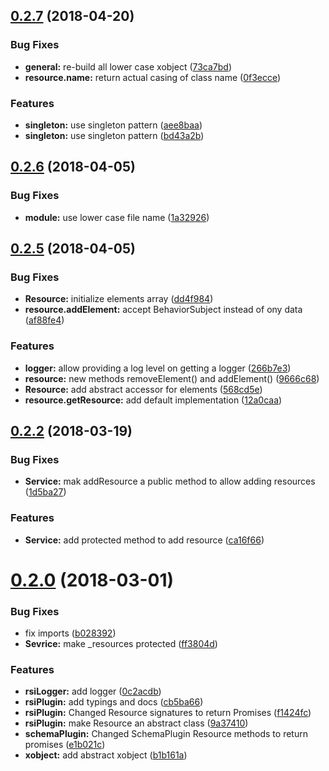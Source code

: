 <a name="0.2.7"></a>
## [0.2.7](https://github.com/wzr1337/rsi.core/compare/0.2.6...0.2.7) (2018-04-20)


### Bug Fixes

* **general:** re-build all lower case xobject ([73ca7bd](https://github.com/wzr1337/rsi.core/commit/73ca7bd))
* **resource.name:** return actual casing of class name ([0f3ecce](https://github.com/wzr1337/rsi.core/commit/0f3ecce))


### Features

* **singleton:** use singleton pattern ([aee8baa](https://github.com/wzr1337/rsi.core/commit/aee8baa))
* **singleton:** use singleton pattern ([bd43a2b](https://github.com/wzr1337/rsi.core/commit/bd43a2b))



<a name="0.2.6"></a>
## [0.2.6](https://github.com/wzr1337/rsi.core/compare/0.2.5...0.2.6) (2018-04-05)


### Bug Fixes

* **module:** use lower case file name ([1a32926](https://github.com/wzr1337/rsi.core/commit/1a32926))



<a name="0.2.5"></a>
## [0.2.5](https://github.com/wzr1337/rsi.core/compare/0.2.4...0.2.5) (2018-04-05)


### Bug Fixes

* **Resource:** initialize elements array ([dd4f984](https://github.com/wzr1337/rsi.core/commit/dd4f984))
* **resource.addElement:** accept BehaviorSubject<IElement> instead of ony data ([af88fe4](https://github.com/wzr1337/rsi.core/commit/af88fe4))


### Features

* **logger:** allow providing a log level on getting a logger ([266b7e3](https://github.com/wzr1337/rsi.core/commit/266b7e3))
* **resource:** new methods removeElement() and addElement() ([9666c68](https://github.com/wzr1337/rsi.core/commit/9666c68))
* **Resource:** add abstract accessor for elements ([568cd5e](https://github.com/wzr1337/rsi.core/commit/568cd5e))
* **resource.getResource:** add default implementation ([12a0caa](https://github.com/wzr1337/rsi.core/commit/12a0caa))



<a name="0.2.2"></a>
## [0.2.2](https://github.com/wzr1337/rsi.core/compare/0.2.0...0.2.2) (2018-03-19)


### Bug Fixes

* **Service:** mak addResource  a public method to allow adding resources ([1d5ba27](https://github.com/wzr1337/rsi.core/commit/1d5ba27))


### Features

* **Service:** add protected method to add resource ([ca16f66](https://github.com/wzr1337/rsi.core/commit/ca16f66))



<a name="0.2.0"></a>
# [0.2.0](https://github.com/wzr1337/rsi.core/compare/0c2acdb...0.2.0) (2018-03-01)


### Bug Fixes

* fix imports ([b028392](https://github.com/wzr1337/rsi.core/commit/b028392))
* **Sevrice:** make _resources protected ([ff3804d](https://github.com/wzr1337/rsi.core/commit/ff3804d))


### Features

* **rsiLogger:** add logger ([0c2acdb](https://github.com/wzr1337/rsi.core/commit/0c2acdb))
* **rsiPlugin:** add typings and docs ([cb5ba66](https://github.com/wzr1337/rsi.core/commit/cb5ba66))
* **rsiPlugin:** Changed Resource signatures to return Promises ([f1424fc](https://github.com/wzr1337/rsi.core/commit/f1424fc))
* **rsiPlugin:** make Resource an abstract class ([9a37410](https://github.com/wzr1337/rsi.core/commit/9a37410))
* **schemaPlugin:** Changed SchemaPlugin Resource methods to return promises ([e1b021c](https://github.com/wzr1337/rsi.core/commit/e1b021c))
* **xobject:** add abstract xobject ([b1b161a](https://github.com/wzr1337/rsi.core/commit/b1b161a))



